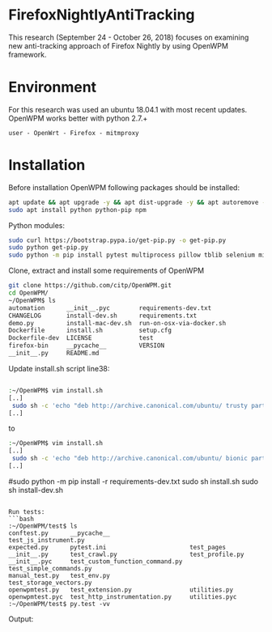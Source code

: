 # FirefoxNightlyAntiTracking
This research (September 24 - October 26, 2018) focuses on examining new anti-tracking approach of Firefox Nightly by using OpenWPM framework.

# Environment
For this research was used an ubuntu 18.04.1 with most recent updates. OpenWPM works better with python 2.7.+

```
user - OpenWrt - Firefox - mitmproxy
```


# Installation

Before installation  OpenWPM following packages should be installed:

```bash
apt update && apt upgrade -y && apt dist-upgrade -y && apt autoremove --purge -y && apt autoclean -y
sudo apt install python python-pip npm
``` 

Python modules:
```bash
sudo curl https://bootstrap.pypa.io/get-pip.py -o get-pip.py
sudo python get-pip.py 
sudo python -m pip install pytest multiprocess pillow tblib selenium mini-amf bs4 publicsuffix pyvirtualdisplay tabulate plyvel boto3 pandas pyarrow s3fs psutil
```

Clone, extract and install some requirements of OpenWPM
```bash
git clone https://github.com/citp/OpenWPM.git
cd OpenWPM/
~/OpenWPM$ ls
automation      __init__.pyc        requirements-dev.txt
CHANGELOG       install-dev.sh      requirements.txt
demo.py         install-mac-dev.sh  run-on-osx-via-docker.sh
Dockerfile      install.sh          setup.cfg
Dockerfile-dev  LICENSE             test
firefox-bin     __pycache__         VERSION
__init__.py     README.md
```
Update install.sh script line38:
```bash

:~/OpenWPM$ vim install.sh
[..]
 sudo sh -c 'echo "deb http://archive.canonical.com/ubuntu/ trusty partner" >> /etc/apt/sources.list.d/canonical_partner.list'
[..]
```
to
```bash
:~/OpenWPM$ vim install.sh
[..]
 sudo sh -c 'echo "deb http://archive.canonical.com/ubuntu/ bionic partner" >> /etc/apt/sources.list.d/canonical_partner.list'
[..]
```


#sudo python -m pip install -r requirements-dev.txt
sudo sh install.sh
sudo sh install-dev.sh
```

Run tests:
```bash
:~/OpenWPM/test$ ls
conftest.py      __pycache__                      test_js_instrument.py
expected.py      pytest.ini                       test_pages
__init__.py      test_crawl.py                    test_profile.py
__init__.pyc     test_custom_function_command.py  test_simple_commands.py
manual_test.py   test_env.py                      test_storage_vectors.py
openwpmtest.py   test_extension.py                utilities.py
openwpmtest.pyc  test_http_instrumentation.py     utilities.pyc
:~/OpenWPM/test$ py.test -vv
```

Output:


